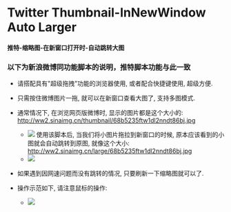 Twitter Thumbnail-InNewWindow Auto Larger
==============
#### 推特-缩略图-在新窗口打开时-自动跳转大图

### 以下为新浪微博同功能脚本的说明，推特脚本功能与此一致

- 请搭配具有"超级拖拽"功能的浏览器使用, 或者配合快捷键使用, 超级方便.
- 只需按住微博图片一拖, 就可以在新窗口查看大图了, 支持多图模式.

- 通常情况下, 在浏览网页版微博时, 显示的图片都是这个大小的:
http://ww2.sinaimg.cn/thumbnail/68b5235ftw1dl2nndt86bj.jpg
  - ![](https://raw.githubusercontent.com/zheung/userscript/master/greasyfork/4796/preview01.jpg)
使用该脚本后, 当我们将小图片拖拉到新窗口的时候, 原本应该看到的小图就会自动跳转到原图, 就像这个大小:
http://ww2.sinaimg.cn/large/68b5235ftw1dl2nndt86bj.jpg
  - ![](https://raw.githubusercontent.com/zheung/userscript/master/greasyfork/4796/preview02.jpg)

- 如果遇到因网速问题而没有跳转的情况, 只要刷新一下缩略图就可以了.

- 操作示范如下, 请注意鼠标的操作:
  - ![](https://raw.githubusercontent.com/zheung/userscript/master/greasyfork/4796/preview03.gif)